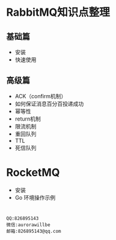 # RabbitMQ知识点整理
## 基础篇
- 安装
- 快速使用
## 高级篇
- ACK（confirm机制）
- 如何保证消息百分百投递成功
- 幂等性
- return机制
- 限流机制
- 重回队列
- TTL
- 死信队列

# RocketMQ 
- 安装
- Go 环境操作示例
#
````
QQ:826895143
微信:aurorawillbe
邮箱:826895143@qq.com
````
